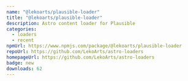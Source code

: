 ```yaml
---
name: "@lekoarts/plausible-loader"
title: "@lekoarts/plausible-loader"
description: Astro content loader for Plausible
categories:
  - loaders
  - recent
npmUrl: https://www.npmjs.com/package/@lekoarts/plausible-loader
repoUrl: https://github.com/LekoArts/astro-loaders
homepageUrl: https://github.com/LekoArts/astro-loaders
badge: new
downloads: 62
---
```

